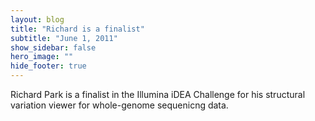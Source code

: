 ```yaml
---
layout: blog
title: "Richard is a finalist"
subtitle: "June 1, 2011"
show_sidebar: false
hero_image: ""
hide_footer: true
---
```


Richard Park is a finalist in the Illumina iDEA Challenge for his structural variation viewer for whole-genome sequenicng data.


